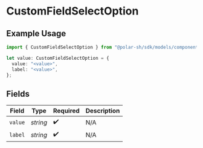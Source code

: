 # CustomFieldSelectOption

## Example Usage

```typescript
import { CustomFieldSelectOption } from "@polar-sh/sdk/models/components/customfieldselectoption.js";

let value: CustomFieldSelectOption = {
  value: "<value>",
  label: "<value>",
};
```

## Fields

| Field              | Type               | Required           | Description        |
| ------------------ | ------------------ | ------------------ | ------------------ |
| `value`            | *string*           | :heavy_check_mark: | N/A                |
| `label`            | *string*           | :heavy_check_mark: | N/A                |